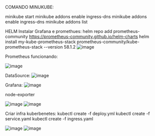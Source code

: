 COMANDO MINUKUBE:

minikube start
minikube addons enable ingress-dns
minikube addons enable ingress-dns
minikube addons list

HELM Instalar Grafana e promethues: 
helm repo add prometheus-community https://prometheus-community.github.io/helm-charts
helm install my-kube-prometheus-stack prometheus-community/kube-prometheus-stack --version 58.1.2
![image](https://github.com/danilo-alencar/desafio-sre/assets/46189256/b93e0672-18cb-42e5-99d5-712a8d5b7153)

Prometheus funcionando:

![image](https://github.com/danilo-alencar/desafio-sre/assets/46189256/ebb901c3-2334-4636-b65c-c02432945912)

DataSource:
![image](https://github.com/danilo-alencar/desafio-sre/assets/46189256/586311fb-c538-47a2-b38d-ba99ce116099)


Grafana:
![image](https://github.com/danilo-alencar/desafio-sre/assets/46189256/24f73add-27f9-4dfa-b3a0-e6812d813fb6)


node-exporter

![image](https://github.com/danilo-alencar/desafio-sre/assets/46189256/49d6790d-8601-4f3c-9834-cce806b9d62f)
![image](https://github.com/danilo-alencar/desafio-sre/assets/46189256/842e19b2-eda4-47ef-83ea-af943423dd9a)


Criar infra kuberbenetes:
kubectl create -f deploy.yml
kubectl create -f service.yaml
kubectl create -f ingress.yaml

![image](https://github.com/danilo-alencar/desafio-sre/assets/46189256/9ab7166b-a6bd-451b-ac79-d77f37bcd80b)
![image](https://github.com/danilo-alencar/desafio-sre/assets/46189256/7db0c329-f227-4b4d-a43c-cf00078ff596)




